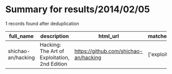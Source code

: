 
# Summary for results/2014/02/05
    
1 records found after deduplication

| full_name | description | html_url | matched_list | matched_count | pushed_at | size | stargazers_count | language | forks_count |
|--------------------|-----------------------------------------------|---------------------------------------|----------------|-----------------|---------------------------|--------|--------------------|------------|---------------|
| shichao-an/hacking | Hacking: The Art of Exploitation, 2nd Edition | https://github.com/shichao-an/hacking | ['exploit'] | 1 | 2014-02-05 04:41:55+00:00 | 208 | 16 | C | 12 |
